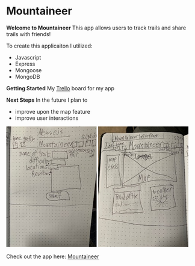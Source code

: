 # Mountaineer

**Welcome to Mountaineer**
This app allows users to track trails and share trails with friends!

To create this applicaiton I utilized:
* Javascript
* Express
* Mongoose
* MongoDB

**Getting Started**
My [Trello](https://trello.com/b/r4wnDIoc/project-2) board for my app

**Next Steps**
In the future I plan to
* improve upon the map feature
* improve user interactions

![Image Description](./images/Mountaineer_new.jpg)
![Image Description](./images/Mountaineer_idx.jpg)

Check out the app here: [Mountaineer](https://mountaineerz.herokuapp.com/)
